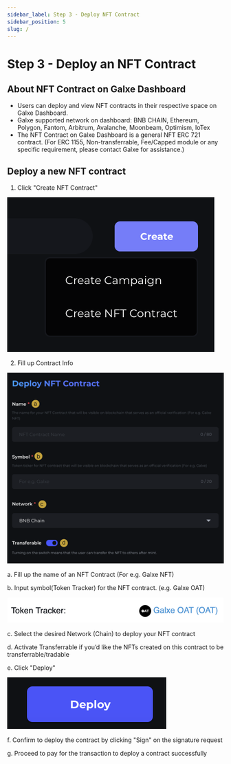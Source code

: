 ```yaml
---
sidebar_label: Step 3 - Deploy NFT Contract
sidebar_position: 5
slug: /
---
```

# Step 3 - Deploy an NFT Contract

## About NFT Contract on Galxe Dashboard

* Users can deploy and view NFT contracts in their respective space on Galxe Dashboard.
* Galxe supported network on dashboard: BNB CHAIN, Ethereum, Polygon, Fantom, Arbitrum, Avalanche, Moonbeam, Optimism, IoTex
* The NFT Contract on Galxe Dashboard is a general NFT ERC 721 contract. (For ERC 1155, Non-transferrable, Fee/Capped module or any specific requirement, please contact Galxe for assistance.)

## Deploy a new NFT contract

1. Click "Create NFT Contract"

![](assets/CreateContract.png)

2. Fill up Contract Info

![](assets/ContractInfo.png)

a. Fill up the name of an NFT Contract (For e.g. Galxe NFT)

b. Input symbol(Token Tracker) for the NFT contract. (e.g. Galxe OAT)

![](assets/tokentracker.png)

c. Select the desired Network (Chain) to deploy your NFT contract

d. Activate Transferrable if you’d like the NFTs created on this contract to be transferrable/tradable

e. Click "Deploy"

![](assets/DeployContract.png)

f. Confirm to deploy the contract by clicking "Sign" on the signature request

g. Proceed to pay for the transaction to deploy a contract successfully